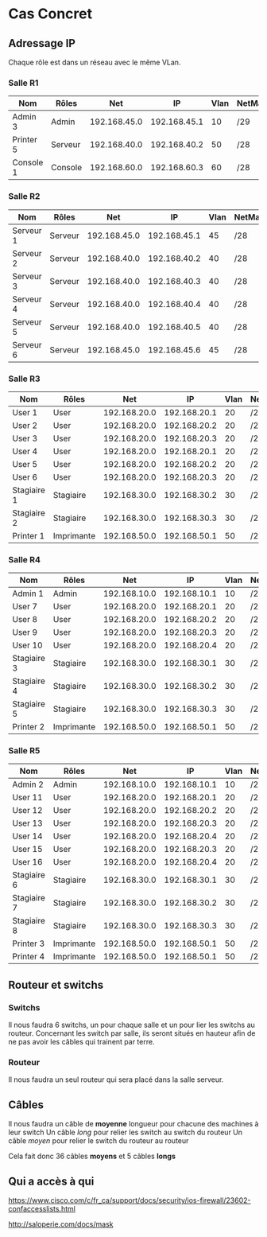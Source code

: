 # Cas Concret

## Adressage IP

Chaque rôle est dans un réseau avec le même VLan.


### Salle R1

| Nom | Rôles | Net | IP | Vlan | NetMask
| ---- | ---- | ---- | ---- | ---- | ----
| Admin 3 | Admin | 192.168.45.0 | 192.168.45.1 | 10 | /29
| Printer 5 | Serveur | 192.168.40.0 | 192.168.40.2 | 50 | /28
| Console 1 | Console | 192.168.60.0 | 192.168.60.3 | 60 | /28



### Salle R2

| Nom | Rôles | Net | IP | Vlan | NetMask
| ---- | ---- | ---- | ---- | ---- | ----
| Serveur 1 | Serveur | 192.168.45.0 | 192.168.45.1 | 45 | /28
| Serveur 2 | Serveur | 192.168.40.0 | 192.168.40.2 | 40 | /28
| Serveur 3 | Serveur | 192.168.40.0 | 192.168.40.3 | 40 | /28
| Serveur 4 | Serveur | 192.168.40.0 | 192.168.40.4 | 40 | /28
| Serveur 5 | Serveur | 192.168.40.0 | 192.168.40.5 | 40 | /28
| Serveur 6 | Serveur | 192.168.45.0 | 192.168.45.6 | 45 | /28


### Salle R3

| Nom | Rôles | Net | IP | Vlan | NetMask
| ---- | ---- | ---- | ---- | ---- | ----
| User 1 | User | 192.168.20.0 | 192.168.20.1 | 20 | /27
| User 2 | User | 192.168.20.0 | 192.168.20.2 | 20 | /27
| User 3 | User | 192.168.20.0 | 192.168.20.3 | 20 | /27
| User 4 | User | 192.168.20.0 | 192.168.20.1 | 20 | /27
| User 5 | User | 192.168.20.0 | 192.168.20.2 | 20 | /27
| User 6 | User | 192.168.20.0 | 192.168.20.3 | 20 | /27
| Stagiaire 1 | Stagiaire | 192.168.30.0 | 192.168.30.2 | 30 | /28
| Stagiaire 2 | Stagiaire | 192.168.30.0 | 192.168.30.3 | 30 | /28
| Printer 1 | Imprimante | 192.168.50.0 | 192.168.50.1 | 50 | /28

### Salle R4

| Nom | Rôles | Net | IP | Vlan | NetMask
| ---- | ---- | ---- | ---- | ---- | ----
| Admin 1 | Admin | 192.168.10.0 | 192.168.10.1 | 10 | /29
| User 7 | User | 192.168.20.0 | 192.168.20.1 | 20 | /27
| User 8 | User | 192.168.20.0 | 192.168.20.2 | 20 | /27
| User 9 | User | 192.168.20.0 | 192.168.20.3 | 20 | /27
| User 10 | User | 192.168.20.0 | 192.168.20.4 | 20 | /27
| Stagiaire 3 | Stagiaire | 192.168.30.0 | 192.168.30.1 | 30 | /28
| Stagiaire 4 | Stagiaire | 192.168.30.0 | 192.168.30.2 | 30 | /28
| Stagiaire 5 | Stagiaire | 192.168.30.0 | 192.168.30.3 | 30 | /28
| Printer 2 | Imprimante | 192.168.50.0 | 192.168.50.1 | 50 | /28

### Salle R5

| Nom | Rôles | Net | IP | Vlan | NetMask
| ---- | ---- | ---- | ---- | ---- | ----
| Admin 2 | Admin | 192.168.10.0 | 192.168.10.1 | 10 | /29
| User 11 | User | 192.168.20.0 | 192.168.20.1 | 20 | /27
| User 12 | User | 192.168.20.0 | 192.168.20.2 | 20 | /27
| User 13 | User | 192.168.20.0 | 192.168.20.3 | 20 | /27
| User 14 | User | 192.168.20.0 | 192.168.20.4 | 20 | /27
| User 15 | User | 192.168.20.0 | 192.168.20.3 | 20 | /27
| User 16 | User | 192.168.20.0 | 192.168.20.4 | 20 | /27
| Stagiaire 6 | Stagiaire | 192.168.30.0 | 192.168.30.1 | 30 | /28
| Stagiaire 7 | Stagiaire | 192.168.30.0 | 192.168.30.2 | 30 | /28
| Stagiaire 8 | Stagiaire | 192.168.30.0 | 192.168.30.3 | 30 | /28
| Printer 3 | Imprimante | 192.168.50.0 | 192.168.50.1 | 50 | /28
| Printer 4 | Imprimante | 192.168.50.0 | 192.168.50.1 | 50 | /28


## Routeur et switchs

### Switchs

Il nous faudra 6 switchs, un pour chaque salle et un pour lier les switchs au routeur.
Concernant les switch par salle, ils seront situés en hauteur afin de ne pas avoir les câbles qui trainent par terre.

### Routeur

Il nous faudra un seul routeur qui sera placé dans la salle serveur.

## Câbles

Il nous faudra un câble de **moyenne** longueur pour chacune des machines à leur switch
Un câble *long* pour relier les switch au switch du routeur
Un câble *moyen* pour relier le switch du routeur au routeur


Cela fait donc 36 câbles **moyens** et 5 câbles **longs**


## Qui a accès à qui

https://www.cisco.com/c/fr_ca/support/docs/security/ios-firewall/23602-confaccesslists.html

http://saloperie.com/docs/mask